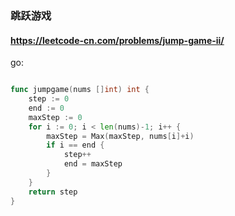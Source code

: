 ### 跳跃游戏
#### https://leetcode-cn.com/problems/jump-game-ii/    
go:
```go

func jumpgame(nums []int) int {
	step := 0
	end := 0
	maxStep := 0
	for i := 0; i < len(nums)-1; i++ {
		maxStep = Max(maxStep, nums[i]+i)
		if i == end {
			step++
			end = maxStep
		}
	}
	return step
}
```









